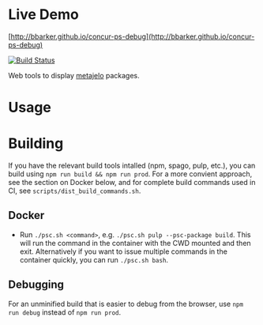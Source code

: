 # Live Demo

[http://bbarker.github.io/concur-ps-debug](http://bbarker.github.io/concur-ps-debug)

[![Build Status](https://travis-ci.org/bbarker/concur-ps-debug.svg?branch=master)](https://travis-ci.org/bbarker/concur-ps-debug)

Web tools to display
[metajelo](https://github.com/labordynamicsinstitute/metajelo) packages.

# Usage

# Building

If you have the relevant build tools intalled (npm, spago, pulp, etc.), you can
build using `npm run build && npm run prod`. For a more convient approach, see
the section on Docker below, and for complete build commands used in CI, see
`scripts/dist_build_commands.sh`.

## Docker

* Run `./psc.sh <command>`, e.g. `./psc.sh pulp --psc-package build`. This will run
the command in the container with the CWD mounted and then exit. Alternatively
if you want to issue multiple commands in the container quickly, you can
run `./psc.sh bash`.

## Debugging

For an unminified build that is easier to debug from the browser, use
`npm run debug` instead of `npm run prod`.

